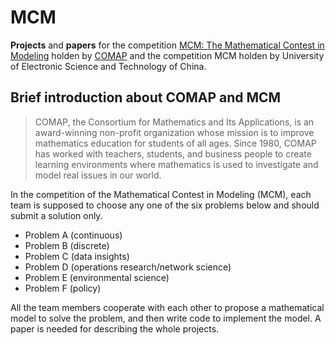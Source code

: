 # MCM
__Projects__ and __papers__ for the competition [MCM: The Mathematical Contest in Modeling](https://www.comap.com/undergraduate/contests/mcm/) holden by [COMAP](https://www.comap.com/about/who-we-are.html) and the competition MCM holden by University of Electronic Science and Technology of China.

## Brief introduction about COMAP and MCM
> COMAP, the Consortium for Mathematics and Its Applications, is an award-winning non-profit organization whose mission is to improve mathematics education for students of all ages. Since 1980, COMAP has worked with teachers, students, and business people to create  learning environments where mathematics is used to investigate and model real issues in our world.

In the competition of the Mathematical Contest in Modeling (MCM), each team is supposed to choose any one of the six problems below and should submit a solution only. 
* Problem A (continuous)
* Problem B (discrete)
* Problem C (data insights)
* Problem D (operations research/network science)
* Problem E (environmental science)
* Problem F (policy)

All the team members cooperate with each other to propose a mathematical model to solve the problem, and then write code to implement the model. A paper is needed for describing the whole projects.
